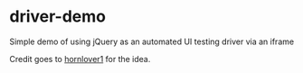# driver-demo
Simple demo of using jQuery as an automated UI testing driver via an iframe

Credit goes to [hornlover1](https://github.com/hornlover1) for the idea.
